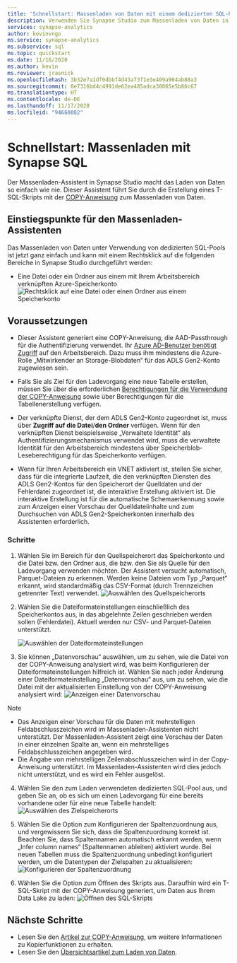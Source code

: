 ```yaml
---
title: 'Schnellstart: Massenladen von Daten mit einem dedizierten SQL-Pool'
description: Verwenden Sie Synapse Studio zum Massenladen von Daten in einen dedizierten SQL-Pool in Azure Synapse Analytics.
services: synapse-analytics
author: kevinvngo
ms.service: synapse-analytics
ms.subservice: sql
ms.topic: quickstart
ms.date: 11/16/2020
ms.author: kevin
ms.reviewer: jrasnick
ms.openlocfilehash: 3b32e7a1df0dbbf4d43a73f1e3e409a904ab88a3
ms.sourcegitcommit: 8e7316bd4c4991de62ea485adca30065e5b86c67
ms.translationtype: HT
ms.contentlocale: de-DE
ms.lasthandoff: 11/17/2020
ms.locfileid: "94660082"
---
```

# <a name="quickstart-bulk-loading-with-synapse-sql"></a>Schnellstart: Massenladen mit Synapse SQL

Der Massenladen-Assistent in Synapse Studio macht das Laden von Daten so einfach wie nie. Dieser Assistent führt Sie durch die Erstellung eines T-SQL-Skripts mit der [COPY-Anweisung](/sql/t-sql/statements/copy-into-transact-sql?view=azure-sqldw-latest&preserve-view=true) zum Massenladen von Daten. 

## <a name="entry-points-to-the-bulk-load-wizard"></a>Einstiegspunkte für den Massenladen-Assistenten

Das Massenladen von Daten unter Verwendung von dedizierten SQL-Pools ist jetzt ganz einfach und kann mit einem Rechtsklick auf die folgenden Bereiche in Synapse Studio durchgeführt werden:

- Eine Datei oder ein Ordner aus einem mit Ihrem Arbeitsbereich verknüpften Azure-Speicherkonto ![Rechtsklick auf eine Datei oder einen Ordner aus einem Speicherkonto](./sql/media/bulk-load/bulk-load-entry-point-0.png)

## <a name="prerequisites"></a>Voraussetzungen

- Dieser Assistent generiert eine COPY-Anweisung, die AAD-Passthrough für die Authentifizierung verwendet. Ihr [Azure AD-Benutzer benötigt Zugriff](
./sql-data-warehouse/quickstart-bulk-load-copy-tsql-examples.md#d-azure-active-directory-authentication) auf den Arbeitsbereich. Dazu muss ihm mindestens die Azure-Rolle „Mitwirkender an Storage-Blobdaten“ für das ADLS Gen2-Konto zugewiesen sein. 

- Falls Sie als Ziel für den Ladevorgang eine neue Tabelle erstellen, müssen Sie über die erforderlichen [Berechtigungen für die Verwendung der COPY-Anweisung](/sql/t-sql/statements/copy-into-transact-sql?view=azure-sqldw-latest&preserve-view=true#permissions) sowie über Berechtigungen für die Tabellenerstellung verfügen.

- Der verknüpfte Dienst, der dem ADLS Gen2-Konto zugeordnet ist, muss über **Zugriff auf die Datei**/**den Ordner** verfügen. Wenn für den verknüpften Dienst beispielsweise „Verwaltete Identität“ als Authentifizierungsmechanismus verwendet wird, muss die verwaltete Identität für den Arbeitsbereich mindestens über Speicherblob-Leseberechtigung für das Speicherkonto verfügen.

- Wenn für Ihren Arbeitsbereich ein VNET aktiviert ist, stellen Sie sicher, dass für die integrierte Laufzeit, die den verknüpften Diensten des ADLS Gen2-Kontos für den Speicherort der Quelldaten und der Fehlerdatei zugeordnet ist, die interaktive Erstellung aktiviert ist. Die interaktive Erstellung ist für die automatische Schemaerkennung sowie zum Anzeigen einer Vorschau der Quelldateiinhalte und zum Durchsuchen von ADLS Gen2-Speicherkonten innerhalb des Assistenten erforderlich.

### <a name="steps"></a>Schritte

1. Wählen Sie im Bereich für den Quellspeicherort das Speicherkonto und die Datei bzw. den Ordner aus, die bzw. den Sie als Quelle für den Ladevorgang verwenden möchten. Der Assistent versucht automatisch, Parquet-Dateien zu erkennen. Werden keine Dateien vom Typ „Parquet“ erkannt, wird standardmäßig das CSV-Format (durch Trennzeichen getrennter Text) verwendet. 
   ![Auswählen des Quellspeicherorts](./sql/media/bulk-load/bulk-load-source-location.png)

2. Wählen Sie die Dateiformateinstellungen einschließlich des Speicherkontos aus, in das abgelehnte Zeilen geschrieben werden sollen (Fehlerdatei). Aktuell werden nur CSV- und Parquet-Dateien unterstützt.

    ![Auswählen der Dateiformateinstellungen](./sql/media/bulk-load/bulk-load-file-format-settings.png)

3. Sie können „Datenvorschau“ auswählen, um zu sehen, wie die Datei von der COPY-Anweisung analysiert wird, was beim Konfigurieren der Dateiformateinstellungen hilfreich ist. Wählen Sie nach jeder Änderung einer Dateiformateinstellung „Datenvorschau“ aus, um zu sehen, wie die Datei mit der aktualisierten Einstellung von der COPY-Anweisung analysiert wird: ![Anzeigen einer Datenvorschau](./sql/media/bulk-load/bulk-load-file-format-settings-preview-data.png) 

> [!NOTE]  
>
> - Das Anzeigen einer Vorschau für die Daten mit mehrstelligen Feldabschlusszeichen wird im Massenladen-Assistenten nicht unterstützt. Der Massenladen-Assistent zeigt eine Vorschau der Daten in einer einzelnen Spalte an, wenn ein mehrstelliges Feldabschlusszeichen angegeben wird. 
> - Die Angabe von mehrstelligen Zeilenabschlusszeichen wird in der Copy-Anweisung unterstützt. Im Massenladen-Assistenten wird dies jedoch nicht unterstützt, und es wird ein Fehler ausgelöst.

4. Wählen Sie den zum Laden verwendeten dedizierten SQL-Pool aus, und geben Sie an, ob es sich um einen Ladevorgang für eine bereits vorhandene oder für eine neue Tabelle handelt: ![Auswählen des Zielspeicherorts](./sql/media/bulk-load/bulk-load-target-location.png)

5. Wählen Sie die Option zum Konfigurieren der Spaltenzuordnung aus, und vergewissern Sie sich, dass die Spaltenzuordnung korrekt ist. Beachten Sie, dass Spaltennamen automatisch erkannt werden, wenn „Infer column names“ (Spaltennamen ableiten) aktiviert wurde. Bei neuen Tabellen muss die Spaltenzuordnung unbedingt konfiguriert werden, um die Datentypen der Zielspalten zu aktualisieren: ![Konfigurieren der Spaltenzuordnung](./sql/media/bulk-load/bulk-load-target-location-column-mapping.png)

6. Wählen Sie die Option zum Öffnen des Skripts aus. Daraufhin wird ein T-SQL-Skript mit der COPY-Anweisung generiert, um Daten aus Ihrem Data Lake zu laden: ![Öffnen des SQL-Skripts](./sql/media/bulk-load/bulk-load-target-final-script.png)

## <a name="next-steps"></a>Nächste Schritte

- Lesen Sie den [Artikel zur COPY-Anweisung](/sql/t-sql/statements/copy-into-transact-sql?view=azure-sqldw-latest&preserve-view=true#syntax), um weitere Informationen zu Kopierfunktionen zu erhalten.
- Lesen Sie den [Übersichtsartikel zum Laden von Daten](./sql-data-warehouse/design-elt-data-loading.md#what-is-elt).

